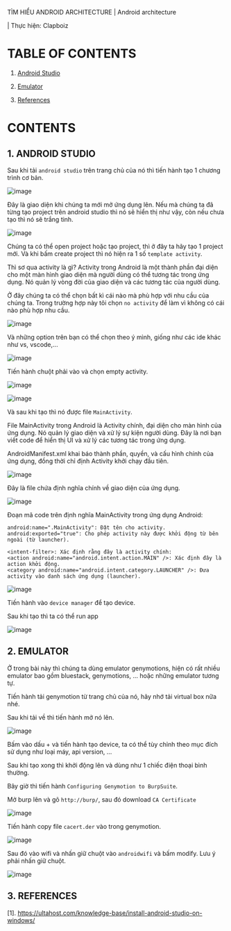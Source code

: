 TÌM HIỂU ANDROID ARCHITECTURE
| Android architecture

| Thực hiện: Clapboiz

# TABLE OF CONTENTS
1. [Android Studio](#1-android-studio)

2. [Emulator](#2-emulator)

3. [References](#3-references)

# CONTENTS
## 1. ANDROID STUDIO

Sau khi tải `android studio` trên trang chủ của nó thì tiến hành tạo 1 chương trình cơ bản.

![image](https://github.com/user-attachments/assets/fb4f2800-2ca2-4660-bf88-74185bf77547)

Đây là giao diện khi chúng ta mới mở ứng dụng lên. Nếu mà chúng ta đã từng tạo project trên android studio thì nó sẽ hiển thị như vậy, còn nếu chưa tạo thì nó sẽ trắng tinh.

![image](https://github.com/user-attachments/assets/bf6ccf1f-14d0-4741-b149-3fc904309aad)

Chúng ta có thể open project hoặc tạo project, thì ở đây ta hãy tạo 1 project mới. Và khi bấm create project thì nó hiện ra 1 số `template activity`.

Thì sơ qua activity là gì? Activity trong Android là một thành phần đại diện cho một màn hình giao diện mà người dùng có thể tương tác trong ứng dụng. Nó quản lý vòng đời của giao diện và các tương tác của người dùng.

Ở đây chúng ta có thể chọn bất kì cái nào mà phù hợp với nhu cầu của chúng ta. Trong trường hợp này tôi chọn `no activity` để làm vì không có cái nào phù hợp nhu cầu.

![image](https://github.com/user-attachments/assets/ec50a69a-eb95-4de9-bdb6-8939e39fd844)

Và những option trên bạn có thể chọn theo ý mình, giống như các ide khác như vs, vscode,...

![image](https://github.com/user-attachments/assets/ebc2b0f4-4251-4fd5-8474-b3c2ecfe11a4)

Tiến hành chuột phải vào và chọn empty activity.

![image](https://github.com/user-attachments/assets/d73c19bf-541e-4a9d-9b81-90942b908ff8)

![image](https://github.com/user-attachments/assets/e2db8097-c7d5-4507-a5e6-f0e54ba5fbe7)

Và sau khi tạo thì nó được file `MainActivity`.

File MainActivity trong Android là Activity chính, đại diện cho màn hình của ứng dụng. Nó quản lý giao diện và xử lý sự kiện người dùng. Đây là nơi bạn viết code để hiển thị UI và xử lý các tương tác trong ứng dụng.

AndroidManifest.xml khai báo thành phần, quyền, và cấu hình chính của ứng dụng, đồng thời chỉ định Activity khởi chạy đầu tiên.

![image](https://github.com/user-attachments/assets/6a5a87d8-f721-469c-88a3-a0222eb135b8)

Đây là file chứa định nghĩa chính về giao diện của ứng dụng.

![image](https://github.com/user-attachments/assets/035e09e6-0cbd-4e45-8154-896f52404d01)

Đoạn mã code trên định nghĩa MainActivity trong ứng dụng Android:

```
android:name=".MainActivity": Đặt tên cho activity.
android:exported="true": Cho phép activity này được khởi động từ bên ngoài (từ launcher).

<intent-filter>: Xác định rằng đây là activity chính:
<action android:name="android.intent.action.MAIN" />: Xác định đây là action khởi động.
<category android:name="android.intent.category.LAUNCHER" />: Đưa activity vào danh sách ứng dụng (launcher).
```

![image](https://github.com/user-attachments/assets/78d32598-95bb-4aba-9788-0c7b3985d29f)

Tiến hành vào `device manager` để tạo device.

Sau khi tạo thì ta có thể run app

![image](https://github.com/user-attachments/assets/9505b7ea-6bcc-491a-88c5-19d5b5bc6322)

## 2. EMULATOR
Ở trong bài này thì chúng ta dùng emulator genymotions, hiện có rất nhiều emulator bao gồm bluestack, genymotions, ... hoặc những emulator tương tự.

Tiến hành tải genymotion từ trang chủ của nó, hãy nhớ tải virtual box nữa nhé.

Sau khi tải về thì tiến hành mở nó lên.

![image](https://github.com/user-attachments/assets/8ebf65fd-c216-423d-9c1b-ab84a8e6e6ca)

Bấm vào dấu + và tiến hành tạo device, ta có thể tùy chỉnh theo mục đích sử dụng như loại máy, api version, ...

Sau khi tạo xong thì khởi động lên và dùng như 1 chiếc điện thoại bình thường.

Bây giờ thì tiến hành `Configuring Genymotion to BurpSuite`.

Mở burp lên và gõ `http://burp/`, sau đó download `CA Certificate`

![image](https://github.com/user-attachments/assets/6ab7f0b7-efa1-4f71-956f-b9733bb0c714)

Tiến hành copy file `cacert.der` vào trong genymotion.

![image](https://github.com/user-attachments/assets/4e750702-2e1d-41f2-9e94-4ce2d0b9f61e)

Sau đó vào wifi và nhấn giữ chuột vào `androidwifi` và bấm modify. Lưu ý phải nhấn giữ chuột.

![image](https://github.com/user-attachments/assets/8b4f18d1-7ffa-4911-a3ee-9fca11405659)



## 3. REFERENCES
[1]. https://ultahost.com/knowledge-base/install-android-studio-on-windows/
